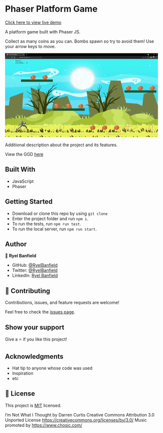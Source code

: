 # Phaser Platform Game

[Click here to view live demo](https://ryelbanfield.github.io/phaser-platform-game/)

A platform game built with Phaser JS.

Collect as many coins as you can. Bombs spawn so try to avoid them! Use your arrow keys to move.

![screenshot](./Screenshot.png)

Additional description about the project and its features.

View the GGD [here](GDD.md)

## Built With

- JavaScript
- Phaser

## Getting Started

- Download or clone this repo by using `git clone `
- Enter the project folder and run `npm i`.
- To run the tests, run `npm run test`.
- To run the local server, run `npm run start`.


## Author

👤 **Ryel Banfield**

- GitHub: [@RyelBanfield](https://github.com/ryelbanfield)
- Twitter: [@RyelBanfield](https://twitter.com/ryelbanfield)
- LinkedIn: [Ryel Banfield](https://www.linkedin.com/in/ryel-banfield/)

## 🤝 Contributing

Contributions, issues, and feature requests are welcome!

Feel free to check the [issues page](../../issues/).

## Show your support

Give a ⭐️ if you like this project!

## Acknowledgments

- Hat tip to anyone whose code was used
- Inspiration
- etc

## 📝 License

This project is [MIT](LICENSE) licensed.

I’m Not What I Thought by Darren Curtis
Creative Commons Attribution 3.0 Unported License
https://creativecommons.org/licenses/by/3.0/
Music promoted by https://www.chosic.com/
